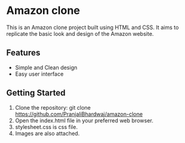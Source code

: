 # Amazon clone

This is an Amazon clone project built using HTML and CSS. It aims to replicate the basic look and design of the Amazon website.

## Features

- Simple and Clean design
- Easy user interface

## Getting Started

1. Clone the repository: git clone  https://github.com/PranjaliBhardwaj/amazon-clone
2. Open the index.html file in your preferred web browser.
3. stylesheet.css is css file.
4. Images are also attached.

 

